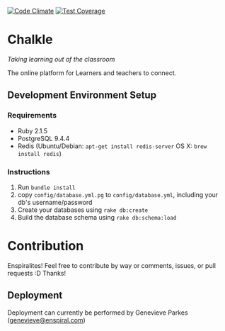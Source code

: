 [![Code Climate](https://codeclimate.com/repos/51e495cdc7f3a33ba7001482/badges/3bbdfdbfec9d58bcbe9c/gpa.svg)](https://codeclimate.com/repos/51e495cdc7f3a33ba7001482/feed)
[![Test Coverage](https://codeclimate.com/repos/51e495cdc7f3a33ba7001482/badges/3bbdfdbfec9d58bcbe9c/coverage.svg)](https://codeclimate.com/repos/51e495cdc7f3a33ba7001482/coverage)

# Chalkle
*Taking learning out of the classroom*

The online platform for Learners and teachers to connect.

## Development Environment Setup

### Requirements

* Ruby 2.1.5
* PostgreSQL 9.4.4
* Redis (Ubuntu/Debian: `apt-get install redis-server` OS X: `brew install redis`)

### Instructions

1. Run `bundle install`
1. copy `config/database.yml.pg` to `config/database.yml`, including your db's username/password
1. Create your databases using `rake db:create`
1. Build the database schema using `rake db:schema:load`

# Contribution

Enspiralites! Feel free to contribute by way or comments, issues, or pull requests :D Thanks!

## Deployment

Deployment can currently be performed by Genevieve Parkes (genevieve@enspiral.com)
